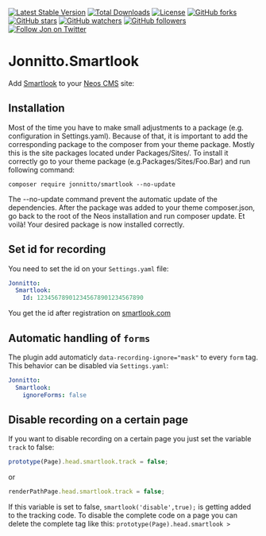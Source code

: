 [![Latest Stable Version](https://poser.pugx.org/jonnitto/smartlook/v/stable)](https://packagist.org/packages/jonnitto/smartlook)
[![Total Downloads](https://poser.pugx.org/jonnitto/smartlook/downloads)](https://packagist.org/packages/jonnitto/smartlook)
[![License](https://poser.pugx.org/jonnitto/smartlook/license)](LICENSE)
[![GitHub forks](https://img.shields.io/github/forks/jonnitto/Jonnitto.Smartlook.svg?style=social&label=Fork)](https://github.com/jonnitto/Jonnitto.Smartlook/fork)
[![GitHub stars](https://img.shields.io/github/stars/jonnitto/Jonnitto.Smartlook.svg?style=social&label=Stars)](https://github.com/jonnitto/Jonnitto.Smartlook/stargazers)
[![GitHub watchers](https://img.shields.io/github/watchers/jonnitto/Jonnitto.Smartlook.svg?style=social&label=Watch)](https://github.com/jonnitto/Jonnitto.Smartlook/subscription)
[![GitHub followers](https://img.shields.io/github/followers/jonnitto.svg?style=social&label=Follow)](https://github.com/jonnitto/followers)
[![Follow Jon on Twitter](https://img.shields.io/twitter/follow/jonnitto.svg?style=social&label=Follow)](https://twitter.com/jonnitto)

# Jonnitto.Smartlook

Add [Smartlook](https://www.smartlook.com) to your [Neos CMS](https://www.neos.io) site:

## Installation

Most of the time you have to make small adjustments to a package (e.g. configuration in Settings.yaml). Because of that, it is important to add the corresponding package to the composer from your theme package. Mostly this is the site packages located under Packages/Sites/. To install it correctly go to your theme package (e.g.Packages/Sites/Foo.Bar) and run following command:

```
composer require jonnitto/smartlook --no-update
```

The --no-update command prevent the automatic update of the dependencies. After the package was added to your theme composer.json, go back to the root of the Neos installation and run composer update. Et voilà! Your desired package is now installed correctly.

## Set id for recording

You need to set the id on your `Settings.yaml` file:

```yaml
Jonnitto:
  Smartlook:
    Id: 123456789012345678901234567890
```

You get the id after registration on [smartlook.com](https://www.smartlook.com)

## Automatic handling of `forms`

The plugin add automaticly `data-recording-ignore="mask"` to every `form` tag.
This behavior can be disabled via `Settings.yaml`:

```yaml
Jonnitto:
  Smartlook:
    ignoreForms: false
```

## Disable recording on a certain page

If you want to disable recording on a certain page you just set the variable
`track` to false:

```js
prototype(Page).head.smartlook.track = false;
```

or

```js
renderPathPage.head.smartlook.track = false;
```

If this variable is set to false, `smartlook('disable',true);` is getting added
to the tracking code. To disable the complete code on a page you can delete the
complete tag like this: `prototype(Page).head.smartlook >`
